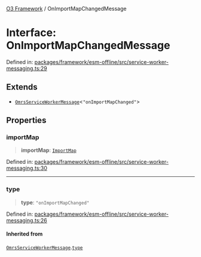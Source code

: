 [O3 Framework](../API.md) / OnImportMapChangedMessage

# Interface: OnImportMapChangedMessage

Defined in: [packages/framework/esm-offline/src/service-worker-messaging.ts:29](https://github.com/UjjawalPrabhat/openmrs-esm-core/blob/main/packages/framework/esm-offline/src/service-worker-messaging.ts#L29)

## Extends

- [`OmrsServiceWorkerMessage`](OmrsServiceWorkerMessage.md)\<`"onImportMapChanged"`\>

## Properties

### importMap

> **importMap**: [`ImportMap`](ImportMap.md)

Defined in: [packages/framework/esm-offline/src/service-worker-messaging.ts:30](https://github.com/UjjawalPrabhat/openmrs-esm-core/blob/main/packages/framework/esm-offline/src/service-worker-messaging.ts#L30)

***

### type

> **type**: `"onImportMapChanged"`

Defined in: [packages/framework/esm-offline/src/service-worker-messaging.ts:26](https://github.com/UjjawalPrabhat/openmrs-esm-core/blob/main/packages/framework/esm-offline/src/service-worker-messaging.ts#L26)

#### Inherited from

[`OmrsServiceWorkerMessage`](OmrsServiceWorkerMessage.md).[`type`](OmrsServiceWorkerMessage.md#type)
